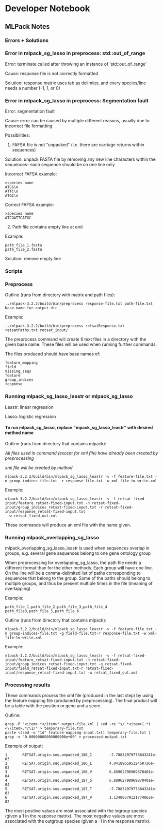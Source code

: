 # Developer Notebook
## **MLPack Notes**
### **Errors + Solutions**
### Error in mlpack_sg_lasso in preprocess: std::out_of_range
Error: terminate called after throwing an instance of 'std::out_of_range'

Cause: response file is not correctly formatted

Solution: response matrix uses tab as delimiter, and every species/line needs a number (-1, 1, or 0)

### Error in mlpack_sg_lasso in preprocess: Segmentation fault
Error: segmentation fault

Cause: error can be caused by multiple different reasons, usually due to incorrect file formatting

Possibilities:

1) FAFSA file is not "unpacked" (i.e. there are carriage returns within sequences)

Solution: unpack FASTA file by removing any new line characters within the sequences- each sequence should be on one line only

Incorrect FAFSA example:

```
>species name
ATCG\n
ATTC\n
ATGC\n
```

Correct FAFSA example:

```
>species name
ATCGATTCATGC
```

2) Path file contains empty line at end

Example:
```
path_file_1.fasta
path_file_2.fasta

```

Solution: remove empty line

### **Scripts**
### Preprocess
Outline (runs from directory with matrix and path files):

```
../mlpack-3.2.2/build/bin/preprocess response-file.txt path-file.txt base-name-for-output-dir
```

Example:

```
../mlpack-3.2.2/build/bin/preprocess retsatResponse.txt retsatPaths.txt retsat_input/
```

The preprocess command will create 6 text files in a directory with the given base name. These files will be used when running further commands.

The files produced should have base names of:

```
feature_mapping
field
missing_seqs
feature
group_indices
response
```

### Running mlpack_sg_lasso_leastr or mlpack_sg_lasso

Leastr: linear regression

Lasso: logistic regression

#### To run mlpack_sg_lasso, replace "mpack_sg_lasso_leastr" with desired method name

Outline (runs from directory that contains mlpack):

*All files used in command (except for xml file) have already been created by preprocessing*

*xml file will be created by method*

```
mlpack-3.2.2/build/bin/mlpack_sg_lasso_leastr -v -f feature-file.txt -n group-indices-file.txt -r response-file.txt -w xml-file-to-write.xml
```

Example:

```
mlpack-3.2.2/build/bin/mlpack_sg_lasso_leastr -v -f retsat-fixed-input/feature_retsat-fixed-input.txt -n retsat-fixed-input/group_indices_retsat-fixed-input.txt -r retsat-fixed-input/response_retsat-fixed-input.txt
 -w retsat_fixed_out.xml
 ```
 
 These commands will produce an xml file with the name given.
 
### Running mlpack_overlapping_sg_lasso

mlpack_overlapping_sg_lasso_leastr is used when sequences overlap in groups, e.g. several gene sequences belong to one gene ontology group

When preprocessing for overlapping_sg_lasso, the path file needs a different format than for the other methods. Each group will have one line. On the line will be a comma-delimited list of paths corresponding to sequences that belong to the group. Some of the paths should belong to multiple groups, and thus be present multiple times in the file (meaning of overlapping).

Example:
```
path_file_1,path_file_2,path_file_3,path_file_4
path_file3,path_file_5,path_file_6
```

Outline (runs from directory that contains mlpack):

```
mlpack-3.2.2/build/bin/mlpack_sg_lasso_leastr -v -f feature-file.txt -n group-indices-file.txt -g field-file.txt-r response-file.txt -w xml-file-to-write.xml
```

Example:

```
mlpack-3.2.2/build/bin/mlpack_sg_lasso_leastr -v -f retsat-fixed-input/feature_retsat-fixed-input.txt -n retsat-fixed-input/group_indices_retsat-fixed-input.txt -g retsat-fixed-input/field_retsat-fixed-input.txt-r retsat-fixed-input/response_retsat-fixed-input.txt -w retsat_fixed_out.xml
 ```

 ### Processing results
These commands process the xml file (produced in the last step) by using the feature mapping file (produced by preprocessing). The final product will be a table with the position or gene and a score.
 
 Outline:
 
 ```
grep -P "<item>.*</item>" output-file.xml | sed -re "s/.*<item>(.*)<\/item>.*/\1/" > temporary-file.txt
paste <(sed -e "1d" feature-mapping-input.txt) temporary-file.txt | grep -v "0.00000000000000000e+00" > processed-output.txt
```

Example of output:

```
1       RETSAT.origin.seq.unpacked_186_I        -7.70832979778843241e-03
2       RETSAT.origin.seq.unpacked_186_L        4.04189659532450726e-03
3       RETSAT.origin.seq.unpacked_186_V        6.88962798969870401e-04
4       RETSAT.origin.seq.unpacked_187_S        6.88962798969870401e-04
5       RETSAT.origin.seq.unpacked_187_T        -7.70832979778843241e-03
6       RETSAT.origin.seq.unpacked_187_V        1.13480579121774863e-02
```

The most positive values are most associated with the ingroup species (given a 1 in the response matrix). The most negative values are most associated with the outgroup species (given a -1 in the response matrix).
